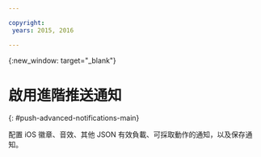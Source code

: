 ```yaml
---

copyright:
 years: 2015, 2016

---
```


{:new_window: target="_blank"}
# 啟用進階推送通知
{: #push-advanced-notifications-main}

配置 iOS 徽章、音效、其他 JSON 有效負載、可採取動作的通知，以及保存通知。

